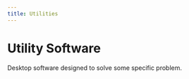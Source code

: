 ```yaml
---
title: Utilities
---
```

# Utility Software

Desktop software designed to solve some specific problem.
